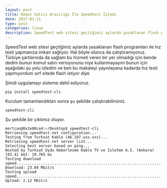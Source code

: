 ```yaml
---
layout: post
title: Komut Satırı Aracılığı İle Speedtest İşlemi
date: 2017-01-11
type: post
categories: linux
description: SpeedTest web sitesi geçtiğimiz aylarda yasaklanan flash programları ile hız testi yapmanıza imkan sağlıyor. Hal böyle olunca da çalıştıramıyoruz
---
```


SpeedTest web sitesi geçtiğimiz aylarda yasaklanan flash programları ile hız testi yapmanıza imkan sağlıyor. Hal böyle olunca da çalıştıramıyoruz. Türkiye şartlarında da sağlam bu hizmeti veren bir yer olmadığı için bende dedim bunun komut satırı versiyonunu niye kullanmayayım bunun için aşağıdaki şu yolu izledim ve ben bu makaleyi yayınlayana kadarda hız testi yapmıyordum sırf sitede flash istiyor diye

Şimdi uygulamayı sisteme dahil ediyoruz.

```
pip install speedtest-cli
```

Kurulum tamamlandıktan sonra şu şekilde çalıştırabilirsiniz.

```
speedtest-cli
```

Şu şekilde bir çıktımız oluyor.

```
mertcan@0x2e88ce4:~/Desktop$ speedtest-cli
Retrieving speedtest.net configuration...
Testing from Turksat Kablo (46.197.xxx.xxx)...
Retrieving speedtest.net server list...
Selecting best server based on ping...
Hosted by Turksat Uydu Haberlesme Kablo TV ve Isletme A.S. (Ankara) [03.41 km]: 19.765 ms
Testing download speed................................................................................
Download: 23.84 Mbit/s
Testing upload speed....................................................................................................
Upload: 2.12 Mbit/s
```
